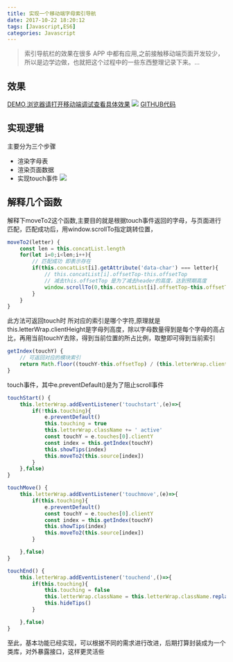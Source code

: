 ```yaml
---
title: 实现一个移动端字母索引导航
date: 2017-10-22 18:20:12
tags: [Javascript,ES6]
categories: Javascript
---
```


<!-- more -->
> 索引导航栏的效果在很多 APP 中都有应用,之前接触移动端页面开发较少，所以是边学边做，也就把这个过程中的一些东西整理记录下来。...

## 效果
[DEMO,浏览器请打开移动端调试查看具体效果](http://loadingmore.com/demo/src/html/index-slidebar/index-slidebar.html)
![](http://oq4hkch8e.bkt.clouddn.com/slideindex.gif)
[GITHUB代码](https://github.com/BiYuqi/demo/blob/master/src/html/index-slidebar/index-slidebar.html)

## 实现逻辑
主要分为三个步骤
* 渲染字母表
* 渲染页面数据
* 实现touch事件
![](http://oq4hkch8e.bkt.clouddn.com/indexslide-code.png)

## 解释几个函数
解释下moveTo2这个函数,主要目的就是根据touch事件返回的字母，与页面进行匹配，匹配成功后，用window.scrollTo指定跳转位置，
```js
moveTo2(letter) {
    const len = this.concatList.length
    for(let i=0;i<len;i++){
        // 匹配成功 即表示存在
        if(this.concatList[i].getAttribute('data-char') === letter){
            // this.concatList[i].offsetTop-this.offsetTop
            // 减去this.offsetTop 是为了减去header的高度，达到预期高度
            window.scrollTo(0,this.concatList[i].offsetTop-this.offsetTop)
        }
    }
}
```
此方法可返回touch时 所对应的索引是哪个字符,原理就是 this.letterWrap.clientHeight是字母列高度，除以字母数量得到是每个字母的高占比，再用当前touchY去除，得到当前位置的所占比例，取整即可得到当前索引
```js
getIndex(touchY) {
    // 可返回对应的模块索引
    return Math.floor((touchY-this.offsetTop) / (this.letterWrap.clientHeight / this.source.length))
}
```
touch事件，其中e.preventDefault()是为了阻止scroll事件
```js
touchStart() {
    this.letterWrap.addEventListener('touchstart',(e)=>{
        if(!this.touching){
            e.preventDefault()
            this.touching = true
            this.letterWrap.className += ' active'
            const touchY = e.touches[0].clientY
            const index = this.getIndex(touchY)
            this.showTips(index)
            this.moveTo2(this.source[index])
        }
    },false)
}

touchMove() {
    this.letterWrap.addEventListener('touchmove',(e)=>{
        if(this.touching){
            e.preventDefault()
            const touchY = e.touches[0].clientY
            const index = this.getIndex(touchY)
            this.showTips(index)
            this.moveTo2(this.source[index])
        }

    },false)
}

touchEnd() {
    this.letterWrap.addEventListener('touchend',()=>{
        if(this.touching){
            this.touching = false
            this.letterWrap.className = this.letterWrap.className.replace(/\s*active/,'')
            this.hideTips()
        }

    },false)
}
```
至此，基本功能已经实现，可以根据不同的需求进行改进，后期打算封装成为一个类库，对外暴露接口，这样更灵活些
